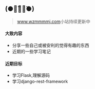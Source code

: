 ## (●･̆⍛･̆●)

> <a href='https://www.wzmmmmj.com'>www.wzmmmmj.com</a>小站持续更新中

#### 大致内容

- 分享一些自己或被安利的觉得有趣的东西
- 近期的一些学习笔记

#### 近期目标

- 学习Flask,理解源码
- 学习django-rest-framework
